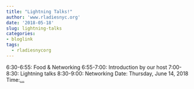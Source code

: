 ```yaml
---
title: "Lightning Talks!"
author: 'www.rladiesnyc.org'
date: '2018-05-18'
slug: lightning-talks
categories:
- bloglink
tags:
  - rladiesnycorg
---
```


6:30-6:55: Food & Networking 6:55-7:00: Introduction by our host 7:00-8:30: Lightning talks 8:30-9:00: Networking Date: Thursday, June 14, 2018 Time:[... <i class="fas fa-external-link-alt"></i>](http://www.rladiesnyc.org/post/lightning-talks/)

